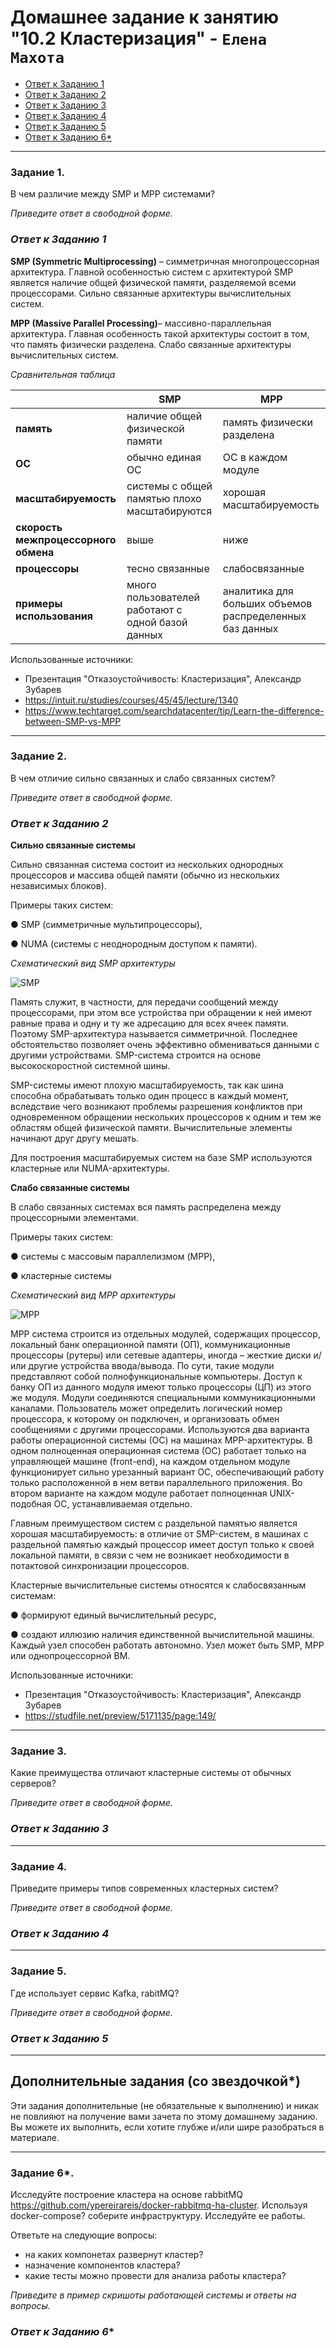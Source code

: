 # Домашнее задание к занятию "10.2 Кластеризация" - `Елена Махота`

- [Ответ к Заданию 1](#1)
- [Ответ к Заданию 2](#2)
- [Ответ к Заданию 3](#3)
- [Ответ к Заданию 4](#4)
- [Ответ к Заданию 5](#5)
- [Ответ к Заданию 6*](#6)


---

### Задание 1. 

В чем различие между SMP и MPP системами?

*Приведите ответ в свободной форме.*


### *<a name="1">Ответ к Заданию 1</a>*

**SMP (Symmetric Multiprocessing)** – симметричная многопроцессорная архитектура. Главной особенностью систем с архитектурой SMP является наличие общей физической памяти, разделяемой всеми процессорами. Cильно связанные  архитектуры вычислительных систем.

**MPP (Massive Parallel Processing)**– массивно-параллельная архитектура. Главная особенность такой архитектуры состоит в том, что память физически разделена. Cлабо связанные архитектуры вычислительных систем.

*Сравнительная таблица*

|                               | **SMP**                                           | **MPP**                                                 |
|--------------------------------------|---------------------------------------------------|---------------------------------------------------------|
| **память**                           | наличие общей физической памяти                   | память физически разделена                              |
| **ОС**                              | обычно единая ОС                                  | ОС в каждом модуле                                      |
| **масштабируемость**                 | системы с общей памятью плохо масштабируются      | хорошая масштабируемость                                |
| **скорость межпроцессорного обмена** | выше                                              | ниже                                                    |
| **процессоры**                       | тесно связанные                                   | слабосвязанные                                          |
| **примеры использования**            | много пользователей работают с одной базой данных | аналитика для больших объемов распределенных баз данных | 


Использованные источники:
- Презентация "Отказоустойчивость: Кластеризация", Александр Зубарев
- https://intuit.ru/studies/courses/45/45/lecture/1340 
- https://www.techtarget.com/searchdatacenter/tip/Learn-the-difference-between-SMP-vs-MPP


---

### Задание 2.

В чем отличие сильно связанных и слабо связанных систем?

*Приведите ответ в свободной форме.*

### *<a name="2">Ответ к Заданию 2</a>*

**Сильно связанные системы**

Сильно связанная система состоит из нескольких однородных процессоров и массива общей памяти (обычно из нескольких независимых блоков). 

Примеры таких систем: 

● SMP (cимметричные мультипроцессоры),

● NUMA (системы с неоднородным доступом к памяти).

*Схематический вид SMP архитектуры*

![SMP](img/img2023-01-04%20120151.png)

Память служит, в частности, для передачи сообщений между процессорами, при этом все  устройства при обращении к ней имеют равные права и одну и ту же адресацию для всех ячеек памяти. Поэтому SMP-архитектура называется симметричной. Последнее обстоятельство позволяет очень эффективно обмениваться данными с другими  устройствами. SMP-система строится на основе высокоскоростной системной шины.

SMP-системы имеют плохую масштабируемость, так как шина способна обрабатывать только один процесс в каждый момент, вследствие чего возникают проблемы разрешения конфликтов при одновременном обращении нескольких процессоров к одним и тем же областям общей физической памяти. Вычислительные элементы начинают друг другу мешать.

Для построения масштабируемых систем на базе SMP используются кластерные или NUMA-архитектуры.

**Слабо связанные системы**

В слабо связанных системах вся память распределена между процессорными элементами. 

Примеры таких систем:

● системы с массовым параллелизмом (MPP),

● кластерные системы

*Схематический вид MPP архитектуры*

![MPP](img/img2023-01-04%20120152.png)

MPP система строится из отдельных модулей, содержащих процессор, локальный банк операционной памяти (ОП), коммуникационные процессоры (рутеры) или сетевые адаптеры, иногда – жесткие диски и/или другие устройства ввода/вывода. По сути, такие модули представляют собой полнофункциональные компьютеры. Доступ к банку ОП из данного модуля имеют только процессоры (ЦП) из этого же модуля. Модули соединяются специальными коммуникационными каналами. Пользователь может определить логический номер процессора, к которому он подключен, и организовать обмен сообщениями с другими процессорами. Используются два варианта работы операционной системы (ОС) на машинах MPP-архитектуры. В одном полноценная операционная система (ОС) работает только на управляющей машине (front-end), на каждом отдельном модуле функционирует сильно урезанный вариант ОС, обеспечивающий работу только расположенной в нем ветви параллельного приложения. Во втором варианте на каждом модуле работает полноценная UNIX-подобная ОС, устанавливаемая отдельно.

Главным преимуществом систем с раздельной памятью является хорошая масштабируемость: в отличие от SMP-систем, в машинах с раздельной памятью каждый процессор имеет доступ только к своей локальной памяти, в связи с чем не возникает необходимости в потактовой синхронизации процессоров. 

Кластерные вычислительные системы относятся к слабосвязанным системам:

● формируют единый вычислительный ресурс,

● создают иллюзию наличия единственной вычислительной машины.
Каждый узел способен работать автономно. Узел может быть SMP, MPP или однопроцессорной ВМ.


Использованные источники:
- Презентация "Отказоустойчивость: Кластеризация", Александр Зубарев
- https://studfile.net/preview/5171135/page:149/

---

### Задание 3.

Какие преимущества отличают кластерные системы от обычных серверов?

*Приведите ответ в свободной форме.*

### *<a name="3">Ответ к Заданию 3</a>*



---

### Задание 4.

Приведите примеры типов современных кластерных систем?

*Приведите ответ в свободной форме.*


### *<a name="4">Ответ к Заданию 4</a>*



---

### Задание 5.

Где использует сервис Kafka, rabitMQ?

*Приведите ответ в свободной форме.*


### *<a name="5">Ответ к Заданию 5</a>*


---

## Дополнительные задания (со звездочкой*)
Эти задания дополнительные (не обязательные к выполнению) и никак не повлияют на получение вами зачета по этому домашнему заданию. Вы можете их выполнить, если хотите глубже и/или шире разобраться в материале.

---

### Задание 6*.

Исследуйте построение кластера на основе rabbitMQ https://github.com/ypereirareis/docker-rabbitmq-ha-cluster. 
Используя docker-compose? соберите инфраструктуру. Исследуйте ее работы.

Ответьте на следующие вопросы:

- на каких компонетах развернут кластер?
- назначение компонентов кластера?
- какие тесты можно провести для анализа работы кластера?

*Приведите в пример скришоты работающей системы и ответы на вопросы.*

### *<a name="6">Ответ к Заданию 6*</a>*
